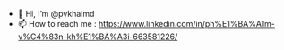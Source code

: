 - 👋 Hi, I’m @pvkhaimd
- 📫 How to reach me : https://www.linkedin.com/in/ph%E1%BA%A1m-v%C4%83n-kh%E1%BA%A3i-663581226/

<!---
pvkhaimd/pvkhaimd is a ✨ special ✨ repository because its `README.md` (this file) appears on your GitHub profile.
You can click the Preview link to take a look at your changes.
--->
